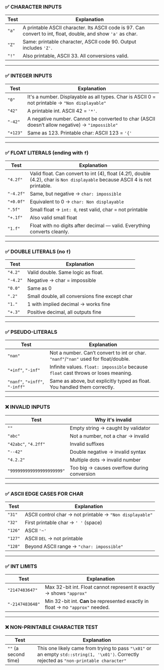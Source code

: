 ### ✅ **CHARACTER INPUTS**

| Test  | Explanation                                                                                                   |
| ----- | ------------------------------------------------------------------------------------------------------------- |
| `"a"` | A printable ASCII character. Its ASCII code is 97. Can convert to int, float, double, and show `'a'` as char. |
| `"Z"` | Same: printable character, ASCII code 90. Output includes `'Z'`.                                              |
| `"!"` | Also printable, ASCII 33. All conversions valid.                                                              |

---

### ✅ **INTEGER INPUTS**

| Test     | Explanation                                                                                    |
| -------- | ---------------------------------------------------------------------------------------------- |
| `"0"`    | It's a number. Displayable as all types. Char is ASCII 0 = not printable → `"Non displayable"` |
| `"42"`   | A printable int. ASCII 42 = `'*'`.                                                             |
| `"-42"`  | A negative number. Cannot be converted to char (ASCII doesn’t allow negative) → `"impossible"` |
| `"+123"` | Same as 123. Printable char: ASCII 123 = `'{'`                                                 |

---

### ✅ **FLOAT LITERALS (ending with `f`)**

| Test      | Explanation                                                                                                                  |
| --------- | ---------------------------------------------------------------------------------------------------------------------------- |
| `"4.2f"`  | Valid float. Can convert to int (4), float (4.2f), double (4.2), char is `Non displayable` because ASCII 4 is not printable. |
| `"-4.2f"` | Same, but negative → `char: impossible`                                                                                      |
| `"+0.0f"` | Equivalent to 0 → `char: Non displayable`                                                                                    |
| `".5f"`   | Small float → `int: 0`, rest valid, char = not printable                                                                     |
| `"+.1f"`  | Also valid small float                                                                                                       |
| `"1.f"`   | Float with no digits after decimal — valid. Everything converts cleanly.                                                     |

---

### ✅ **DOUBLE LITERALS (no `f`)**

| Test     | Explanation                                    |
| -------- | ---------------------------------------------- |
| `"4.2"`  | Valid double. Same logic as float.             |
| `"-4.2"` | Negative → char = impossible                   |
| `"0.0"`  | Same as 0                                      |
| `".2"`   | Small double, all conversions fine except char |
| `"1."`   | 1 with implied decimal → works fine            |
| `"+.3"`  | Positive decimal, all outputs fine             |

---

### ✅ **PSEUDO-LITERALS**

| Test                           | Explanation                                                                         |
| ------------------------------ | ----------------------------------------------------------------------------------- |
| `"nan"`                        | Not a number. Can’t convert to int or char. `"nanf"`/`"nan"` used for float/double. |
| `"+inf"`, `"-inf"`             | Infinite values. `float: impossible` because `float` cast throws or loses meaning.  |
| `"nanf"`, `"+inff"`, `"-inff"` | Same as above, but explicitly typed as float. You handled them correctly.           |

---

### ❌ **INVALID INPUTS**

| Test                      | Why it's invalid                            |
| ------------------------- | ------------------------------------------- |
| `""`                      | Empty string → caught by validator          |
| `"abc"`                   | Not a number, not a char → invalid          |
| `"42abc"`, `"4.2ff"`      | Invalid suffixes                            |
| `"--42"`                  | Double negative → invalid syntax            |
| `"4.2.2"`                 | Multiple dots → invalid number              |
| `"999999999999999999999"` | Too big → causes overflow during conversion |

---

### ✅ **ASCII EDGE CASES FOR CHAR**

| Test    | Explanation                                              |
| ------- | -------------------------------------------------------- |
| `"31"`  | ASCII control char → not printable → `"Non displayable"` |
| `"32"`  | First printable char → `' '` (space)                     |
| `"126"` | ASCII `'~'`                                              |
| `"127"` | ASCII `DEL` → not printable                              |
| `"128"` | Beyond ASCII range → `"char: impossible"`                |

---

### ✅ **INT LIMITS**

| Test            | Explanation                                                                     |
| --------------- | ------------------------------------------------------------------------------- |
| `"2147483647"`  | Max 32-bit int. Float cannot represent it exactly → shows `"approx"`            |
| `"-2147483648"` | Min 32-bit int. **Can** be represented exactly in float → no `"approx"` needed. |

---

### ❌ **NON-PRINTABLE CHARACTER TEST**

| Test                 | Explanation                                                                                                                               |
| -------------------- | ----------------------------------------------------------------------------------------------------------------------------------------- |
| `""` (a second time) | This one likely came from trying to pass `"\x01"` or an empty `std::string(1, '\x01')`. Correctly rejected as `"non-printable character"` |
